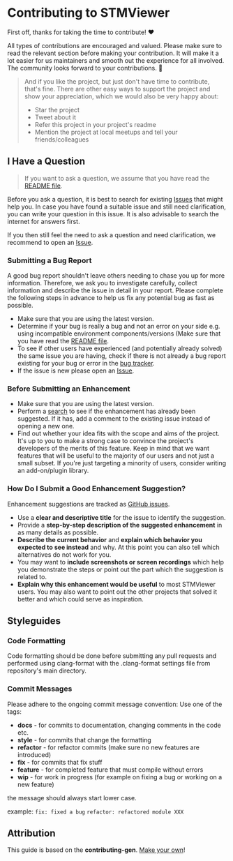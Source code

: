 <!-- omit in toc -->
# Contributing to STMViewer

First off, thanks for taking the time to contribute! ❤️

All types of contributions are encouraged and valued. Please make sure to read the relevant section before making your contribution. It will make it a lot easier for us maintainers and smooth out the experience for all involved. The community looks forward to your contributions. 🎉

> And if you like the project, but just don't have time to contribute, that's fine. There are other easy ways to support the project and show your appreciation, which we would also be very happy about:
> - Star the project
> - Tweet about it
> - Refer this project in your project's readme
> - Mention the project at local meetups and tell your friends/colleagues

## I Have a Question

> If you want to ask a question, we assume that you have read the [README file](https://github.com/klonyyy/STMViewer/blob/devel/README.md).

Before you ask a question, it is best to search for existing [Issues](https://github.com/klonyyy/STMViewer/issues) that might help you. In case you have found a suitable issue and still need clarification, you can write your question in this issue. It is also advisable to search the internet for answers first.

If you then still feel the need to ask a question and need clarification, we recommend to open an [Issue](https://github.com/klonyyy/STMViewer/issues/new).

<!-- omit in toc -->
### Submitting a Bug Report

A good bug report shouldn't leave others needing to chase you up for more information. Therefore, we ask you to investigate carefully, collect information and describe the issue in detail in your report. Please complete the following steps in advance to help us fix any potential bug as fast as possible.

- Make sure that you are using the latest version.
- Determine if your bug is really a bug and not an error on your side e.g. using incompatible environment components/versions (Make sure that you have read the [README file](https://github.com/klonyyy/STMViewer/blob/devel/README.md). 
- To see if other users have experienced (and potentially already solved) the same issue you are having, check if there is not already a bug report existing for your bug or error in the [bug tracker](https://github.com/klonyyy/STMViewer/issues?q=label%3Abug).
- If the issue is new please open an [Issue](https://github.com/klonyyy/STMViewer/issues/new).

<!-- omit in toc -->
### Before Submitting an Enhancement

- Make sure that you are using the latest version.
- Perform a [search](https://github.com/klonyyy/STMViewer/issues) to see if the enhancement has already been suggested. If it has, add a comment to the existing issue instead of opening a new one.
- Find out whether your idea fits with the scope and aims of the project. It's up to you to make a strong case to convince the project's developers of the merits of this feature. Keep in mind that we want features that will be useful to the majority of our users and not just a small subset. If you're just targeting a minority of users, consider writing an add-on/plugin library.

<!-- omit in toc -->
### How Do I Submit a Good Enhancement Suggestion?

Enhancement suggestions are tracked as [GitHub issues](https://github.com/klonyyy/STMViewer/issues).

- Use a **clear and descriptive title** for the issue to identify the suggestion.
- Provide a **step-by-step description of the suggested enhancement** in as many details as possible.
- **Describe the current behavior** and **explain which behavior you expected to see instead** and why. At this point you can also tell which alternatives do not work for you.
- You may want to **include screenshots or screen recordings** which help you demonstrate the steps or point out the part which the suggestion is related to.
- **Explain why this enhancement would be useful** to most STMViewer users. You may also want to point out the other projects that solved it better and which could serve as inspiration.


## Styleguides

### Code Formatting
Code formatting should be done before submitting any pull requests and performed using clang-format with the .clang-format settings file from repository's main directory. 

### Commit Messages
Please adhere to the ongoing commit message convention: 
Use one of the tags: 
- **docs** - for commits to documentation, changing comments in the code etc.
- **style** - for commits that change the formatting
- **refactor** - for refactor commits (make sure no new features are introduced)
- **fix** - for commits that fix stuff
- **feature** - for completed feature that must compile without errors
- **wip** - for work in progress (for example on fixing a bug or working on a new feature)

the message should always start lower case.

example:
`fix: fixed a bug`
`refactor: refactored module XXX`

## Attribution
This guide is based on the **contributing-gen**. [Make your own](https://github.com/bttger/contributing-gen)!
